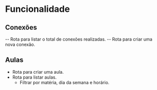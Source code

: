 # Funcionalidade

## Conexões 

-- Rota para listar o total de conexões realizadas.
-- Rota para criar uma nova conexão.


## Aulas

- Rota para criar uma aula.
- Rota para listar aulas.
    - Filtrar por matéria, dia da semana e horário.
